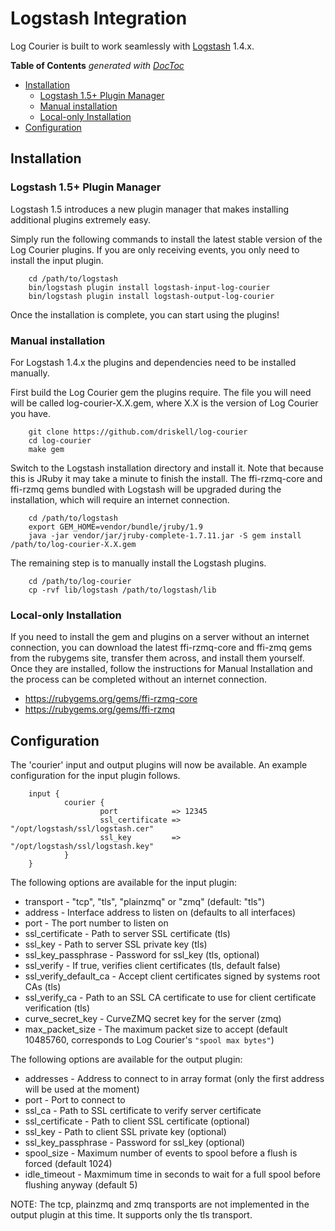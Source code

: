 # Logstash Integration

Log Courier is built to work seamlessly with [Logstash](http://logstash.net)
1.4.x.

<!-- START doctoc generated TOC please keep comment here to allow auto update -->
<!-- DON'T EDIT THIS SECTION, INSTEAD RE-RUN doctoc TO UPDATE -->
**Table of Contents**  *generated with [DocToc](http://doctoc.herokuapp.com/)*

- [Installation](#installation)
  - [Logstash 1.5+ Plugin Manager](#logstash-15-plugin-manager)
  - [Manual installation](#manual-installation)
  - [Local-only Installation](#local-only-installation)
- [Configuration](#configuration)

<!-- END doctoc generated TOC please keep comment here to allow auto update -->

## Installation

### Logstash 1.5+ Plugin Manager

Logstash 1.5 introduces a new plugin manager that makes installing additional
plugins extremely easy.

Simply run the following commands to install the latest stable version of the
Log Courier plugins. If you are only receiving events, you only need to install
the input plugin.

		cd /path/to/logstash
		bin/logstash plugin install logstash-input-log-courier
		bin/logstash plugin install logstash-output-log-courier

Once the installation is complete, you can start using the plugins!

### Manual installation

For Logstash 1.4.x the plugins and dependencies need to be installed manually.

First build the Log Courier gem the plugins require. The file you will need will
be called log-courier-X.X.gem, where X.X is the version of Log Courier you have.

		git clone https://github.com/driskell/log-courier
		cd log-courier
		make gem

Switch to the Logstash installation directory and install it. Note that because
this is JRuby it may take a minute to finish the install. The ffi-rzmq-core and
ffi-rzmq gems bundled with Logstash will be upgraded during the installation,
which will require an internet connection.

		cd /path/to/logstash
		export GEM_HOME=vendor/bundle/jruby/1.9
		java -jar vendor/jar/jruby-complete-1.7.11.jar -S gem install /path/to/log-courier-X.X.gem

The remaining step is to manually install the Logstash plugins.

		cd /path/to/log-courier
		cp -rvf lib/logstash /path/to/logstash/lib

### Local-only Installation

If you need to install the gem and plugins on a server without an internet
connection, you can download the latest ffi-rzmq-core and ffi-zmq gems from the
rubygems site, transfer them across, and install them yourself. Once they are
installed, follow the instructions for Manual Installation and the process can
be completed without an internet connection.

* https://rubygems.org/gems/ffi-rzmq-core
* https://rubygems.org/gems/ffi-rzmq

## Configuration

The 'courier' input and output plugins will now be available. An example
configuration for the input plugin follows.

		input {
				courier {
						port            => 12345
						ssl_certificate => "/opt/logstash/ssl/logstash.cer"
						ssl_key         => "/opt/logstash/ssl/logstash.key"
				}
		}

The following options are available for the input plugin:

* transport - "tcp", "tls", "plainzmq" or "zmq" (default: "tls")
* address - Interface address to listen on (defaults to all interfaces)
* port - The port number to listen on
* ssl_certificate - Path to server SSL certificate (tls)
* ssl_key - Path to server SSL private key (tls)
* ssl_key_passphrase - Password for ssl_key (tls, optional)
* ssl_verify - If true, verifies client certificates (tls, default false)
* ssl_verify_default_ca - Accept client certificates signed by systems root CAs
(tls)
* ssl_verify_ca - Path to an SSL CA certificate to use for client certificate
verification (tls)
* curve_secret_key - CurveZMQ secret key for the server (zmq)
* max_packet_size - The maximum packet size to accept (default 10485760,
corresponds to Log Courier's `"spool max bytes"`)

The following options are available for the output plugin:

* addresses - Address to connect to in array format (only the first address will
be used at the moment)
* port - Port to connect to
* ssl_ca - Path to SSL certificate to verify server certificate
* ssl_certificate - Path to client SSL certificate (optional)
* ssl_key - Path to client SSL private key (optional)
* ssl_key_passphrase - Password for ssl_key (optional)
* spool_size - Maximum number of events to spool before a flush is forced
(default 1024)
* idle_timeout - Maxmimum time in seconds to wait for a full spool before
flushing anyway (default 5)

NOTE: The tcp, plainzmq and zmq transports are not implemented in the output
plugin at this time. It supports only the tls transport.
